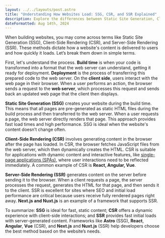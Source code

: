 ```yaml
---
layout: ../../layouts/post.astro
title: "Understanding How Websites Load: SSG, CSR, and SSR Explained"
description: Explore the differences between Static Site Generation, Client-Side Rendering, and Server-Side Rendering, and how popular frameworks like React, Angular, Vue, Next.js, Nuxt.js, and Astro fit into these methods.
dateFormatted: Aug 14th, 2024
---
```


When building websites, you may come across terms like Static Site Generation (SSG), Client-Side Rendering (CSR), and Server-Side Rendering (SSR). These methods dictate how a website's content is delivered to users and how quickly it loads. Let’s break them down in simple terms.

First, let's understand the process. **Build time** is when your code is transformed into a format that the web server can understand, getting it ready for deployment. **Deployment** is the process of transferring this prepared code to the web server. On the **client side**, users interact with the web page in their browser. When a user performs an action, the browser sends a request to the **web server**, which processes this request and sends back an updated web page that the client then displays.

**Static Site Generation (SSG)** creates your website during the build time. This means that all pages are pre-generated as static HTML files during the build process and then transferred to the web server. When a user requests a page, the web server directly renders that page. This approach provides fast load times and high performance. SSG is ideal when the website's content doesn’t change often.

**Client-Side Rendering (CSR)** involves generating content in the browser after the page has loaded. In CSR, the browser fetches JavaScript files from the web server, which then dynamically creates the HTML. CSR is suitable for applications with dynamic content and interactive features, like [single-page applications (SPAs)](/post/spa-mpa), where user interactions need to be reflected immediately. A common example of CSR is **React, Angular, Vue**.

**Server-Side Rendering (SSR)** generates content on the server before sending it to the browser. When a client requests a page, the server processes the request, generates the HTML for that page, and then sends it to the client. SSR is excellent for sites where SEO and initial load performance are critical because users receive fully rendered pages right away. **Next.js and Nuxt.js** is an example of a framework that supports SSR.

To summarize: **SSG** is ideal for fast, static content; **CSR** offers a dynamic experience with client-side interactions; and **SSR** provides fast initial loads with server-generated content. Frameworks like **Astro** (SSG), **React**, **Angular**, **Vue** (CSR), and **Next.js** and **Nuxt.js** (SSR) help developers choose the best method based on the website’s needs.